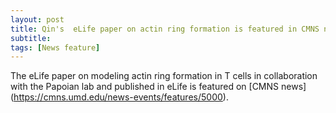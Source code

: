 ```yaml
---
layout: post
title: Qin's  eLife paper on actin ring formation is featured in CMNS news
subtitle:
tags: [News feature]
---
```


The eLife paper on modeling actin ring formation in T cells in collaboration with the Papoian lab and published in eLife is featured on [CMNS news] (https://cmns.umd.edu/news-events/features/5000). 
